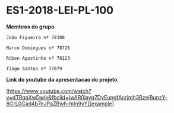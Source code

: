 ES1-2018-LEI-PL-100
=======

**Membros do grupo**

	João Figueira nº 78308
	 
	Marco Domingues nº 78726
	
	Rúben Agostinho nº 78123
	
	Tiago Santos nº 77879

**Link do youtube da apresentacao do projeto**

[https://www.youtube.com/watch?v=dTRqaXwDwlk&fbclid=IwAR0iayq7DyEupgfAcrjmh3BzejBunzY-8CrL0Cad4b7nJPaZBwh-hiIn9vY][example]

[example]: https://www.youtube.com/watch?v=dTRqaXwDwlk&fbclid=IwAR0iayq7DyEupgfAcrjmh3BzejBunzY-8CrL0Cad4b7nJPaZBwh-hiIn9vY

